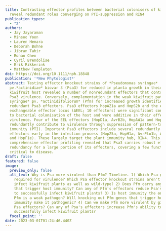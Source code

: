 ```yaml
---
title: Contrasting effector profiles between bacterial colonisers of kiwifruit
  reveal redundant roles converging on PTI-suppression and RIN4
publication_types:
  - "2"
authors:
  - Jay Jayaraman
  - Minsoo Yoon
  - Lauren Hemara
  - Deborah Bohne
  - Jibran Tahir
  - Ronan Chen
  - Cyril Brendolise
  - Erik Rikkerink
  - Matthew Templeton
doi: https://doi.org/10.1111/nph.18848
publication: '*New Phytologist*'
abstract: Testing effector knockout strains of *Pseudomonas syringae*
  pv.*actinidiae* biovar 3 (Psa3) for reduced in planta growth in their native
  kiwifruit host revealed a number of nonredundant effectors that contribute to
  Psa3 virulence. Conversely, complementation in the weak kiwifruit pathogen *P.
  syringae* pv. *actinidifoliorum* (Pfm) for increased growth identified
  redundant Psa3 effectors. Psa3 effectors hopAZ1a and HopS2b and the entire
  exchangeable effector locus (ΔEEL; 10 effectors) were significant contributors
  to bacterial colonisation of the host and were additive in their effects on
  virulence. Four of the EEL effectors (HopD1a, AvrB2b, HopAW1a and HopD2a)
  redundantly contribute to virulence through suppression of pattern-triggered
  immunity (PTI). Important Psa3 effectors include several redundantly required
  effectors early in the infection process (HopZ5a, HopH1a, AvrPto1b, AvrRpm1a
  and HopF1e). These largely target the plant immunity hub, RIN4. This
  comprehensive effector profiling revealed that Psa3 carries robust effector
  redundancy for a large portion of its effectors, covering a few functions
  critical to disease.
draft: false
featured: false
image:
  preview_only: false
  alt_text: Why is Psa more virulent than Pfm? Timeline. 1) Which Psa genes are
    required for virulence? Which Psa effector knockout strains aren't able to
    infect kiwifruit plants as well as wild-type? 2) Does Pfm carry any genes
    that trigger host immunity? Can any of Pfm's effectors reduce Psa's ability
    to successfully infect kiwifruit plants? 3) Is host immunity the only reason
    Pfm is a weak pathogen? Will knocking out Pfm genes that trigger host
    immunity make it pathogenic? 4) Can we make Pfm more virulent by giving it
    Psa effectors? Can any of Psa's effectors increase Pfm's ability to
    successfully infect kiwifruit plants?
  focal_point: ''
date: 2023-03-01T01:24:46.440Z
---
```

